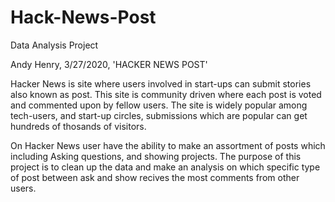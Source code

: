 # Hack-News-Post
Data Analysis Project


Andy Henry, 3/27/2020, 'HACKER NEWS POST'

Hacker News is site where users involved in start-ups can submit stories also known as post. 
This site is community driven where each post is voted and commented upon by fellow users. 
The site is widely popular among tech-users, and start-up circles, submissions which are popular can get hundreds of thosands of visitors.

On Hacker News user have the ability to make an assortment of posts which including Asking questions, and showing projects.
The purpose of this project is to clean up the data and make an analysis on which specific type of post between ask and show recives the most comments from other users.   
